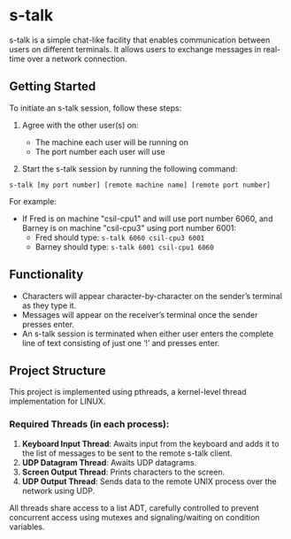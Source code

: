 # s-talk
s-talk is a simple chat-like facility that enables communication between users on different terminals. It allows users to exchange messages in real-time over a network connection.

## Getting Started

To initiate an s-talk session, follow these steps:

1. Agree with the other user(s) on:
   - The machine each user will be running on
   - The port number each user will use

2. Start the s-talk session by running the following command:

```
s-talk [my port number] [remote machine name] [remote port number]
```

For example:

- If Fred is on machine "csil-cpu1" and will use port number 6060, and Barney is on machine "csil-cpu3" using port number 6001:
  - Fred should type: `s-talk 6060 csil-cpu3 6001`
  - Barney should type: `s-talk 6001 csil-cpu1 6060`

## Functionality

- Characters will appear character-by-character on the sender’s terminal as they type it.
- Messages will appear on the receiver’s terminal once the sender presses enter.
- An s-talk session is terminated when either user enters the complete line of text consisting of just one ‘!’ and presses enter.

## Project Structure

This project is implemented using pthreads, a kernel-level thread implementation for LINUX.

### Required Threads (in each process):

1. **Keyboard Input Thread**: Awaits input from the keyboard and adds it to the list of messages to be sent to the remote s-talk client.
2. **UDP Datagram Thread**: Awaits UDP datagrams.
3. **Screen Output Thread**: Prints characters to the screen.
4. **UDP Output Thread**: Sends data to the remote UNIX process over the network using UDP.

All threads share access to a list ADT, carefully controlled to prevent concurrent access using mutexes and signaling/waiting on condition variables.
